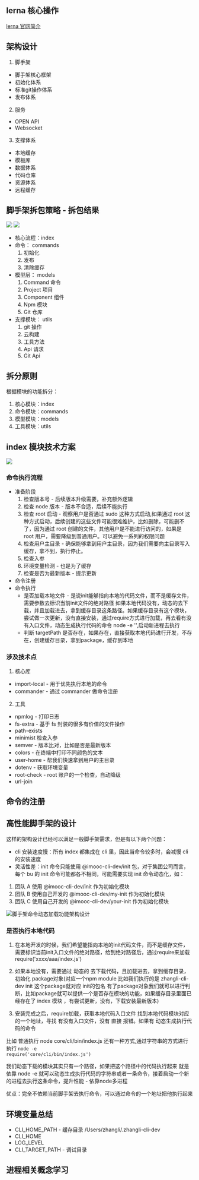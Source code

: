 ## lerna 核心操作

[lerna 官网简介](https://lerna.js.org/)
## 架构设计
1. 脚手架
* 脚手架核心框架
* 初始化体系
* 标准git操作体系
* 发布体系
2. 服务
* OPEN API
* Websocket
3. 支撑体系
* 本地缓存
* 模板库
* 数据体系
* 代码仓库
* 资源体系
* 远程缓存

## 脚手架拆包策略 - 拆包结果

![](./images/脚手架架构设计图.png)
![](./images/设计缺陷思考.png)

- 核心流程：index
- 命令： commands
  1. 初始化
  2. 发布
  3. 清除缓存
- 模型层： models
  1. Command 命令
  2. Project 项目
  3. Component 组件
  4. Npm 模块
  5. Git 仓库
- 支撑模块： utils
  1. git 操作
  2. 云构建
  3. 工具方法
  4. Api 请求
  5. Git Api

## 拆分原则

根据模块的功能拆分：

1. 核心模块：index
2. 命令模块：commands
3. 模型模块：models
4. 工具模块：utils

## index 模块技术方案

![](./images/命令执行流程.png)

### 命令执行流程

- 准备阶段
  1. 检查版本号 - 后续版本升级需要，补充额外逻辑
  2. 检查 node 版本 - 版本不合适，后续不能执行
  3. 检查 root 启动 - 观察用户是否通过 sudo 这种方式启动,如果通过 root 这种方式启动，后续创建的这些文件可能很难维护，比如删除，可能删不了，因为通过 root 创建的文件，其他用户是不能进行访问的，如果是 root 用户，需要降级到普通用户。可以避免一系列的权限问题
  4. 检查用户主目录 - 确保能够拿到用户主目录，因为我们需要向主目录写入缓存，拿不到，执行停止。
  5. 检查入参
  6. 环境变量检测 - 也是为了缓存
  7. 检查是否为最新版本 - 提示更新
- 命令注册
- 命令执行
  * 是否加载本地文件 - 是说init能够指向本地的代码文件，而不是缓存文件，需要参数去标识当前init文件的绝对路径
  如果本地代码没有，动态的去下载，并且加载进去，拿到缓存目录这条路径。如果缓存目录有这个模块，尝试做一次更新，没有直接安装，通过require方式进行加载，再去看有没有入口文件，动态生成执行代码的命令 node -e '',启动新进程去执行
  * 判断 targetPath 是否存在，如果存在，直接获取本地代码进行开发，不存在，创建缓存目录，拿到package，缓存到本地

### 涉及技术点

1. 核心库

- import-local - 用于优先执行本地的命令
- commander - 通过 commander 做命令注册

2. 工具

- npmlog - 打印日志
- fs-extra - 基于 fs 封装的很多有价值的文件操作
- path-exists
- minimist 检查入参
- semver - 版本比对，比如是否是最新版本
- colors - 在终端中打印不同颜色的文本
- user-home - 帮我们快速拿到用户的主目录
- dotenv - 获取环境变量
- root-check - root 账户的一个检查，自动降级
- url-join

## 命令的注册

## 高性能脚手架的设计

这样的架构设计已经可以满足一般脚手架需求，但是有以下两个问题：

- cli 安装速度慢：所有 index 都集成在 cli 里，因此当命令较多时，会减慢 cli 的安装速度
- 灵活性差：init 命令只能使用 @imooc-cli-dev/init 包，对于集团公司而言，每个 bu 的 init 命令可能都各不相同，可能需要实现 init 命令动态化，如：

1. 团队 A 使用 @imooc-cli-dev/init 作为初始化模块
2. 团队 B 使用自己开发的 @imooc-cli-dev/my-init 作为初始化模块
3. 团队 C 使用自己开发的 @imooc-cli-dev/your-init 作为初始化模块

![脚手架命令动态加载功能架构设计](./images/脚手架命令动态加载功能架构设计%20.png)
### 是否执行本地代码 

 1. 在本地开发的时候，我们希望能指向本地的init代码文件，而不是缓存文件，需要标识当前init入口文件的绝对路径，给到绝对路径后，通过require来加载 require('xxxx/aaa/index.js')
    
 2. 如果本地没有，需要通过 动态的 去下载代码，且加载进去，拿到缓存目录，初始化 package对象(对应一个npm module 比如我们执行的是 zhangli-cli-dev init 这个package就对应 init的包名 有了package对象我们就可以进行判断，比如package就可以提供一个是否存在模块的功能，如果缓存目录里面已经存在了 index 模块 ，有尝试更新，没有，下载安装最新版本)
 3. 安装完成之后，require加载，获取本地代码入口文件 找到本地代码模块对应的一个地址，寻找 有没有入口文件，没有 直接 报错。如果有 动态生成执行代码的命令

 比如 普通执行 node core/cli/bin/index.js 还有一种方式,通过字符串的方式进行执行 <code>node -e require('core/cli/bin/index.js')</code>

 我们动态下载的模块其实只有一个路径，如果把这个路径中的代码执行起来 就是依靠 node -e 就可以动态生成执行代码的字符串或者一条命令，接着启动一个新的进程去执行这条命令，提升性能 - 依靠node多进程

 优点：完全不依赖当前脚手架去执行命令，可以通过命令的一个地址把他执行起来
 
## 环境变量总结
* CLI_HOME_PATH - 缓存目录 /Users/zhangli/.zhangli-cli-dev
* CLI_HOME
* LOG_LEVEL
* CLI_TARGET_PATH - 调试目录

## 进程相关概念学习

